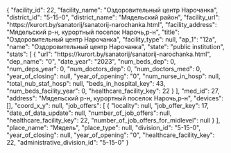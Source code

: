 {
    "facility_id": 22,
    "facility_name": "Оздоровительный центр Нарочанка",
    "district_id": "5-15-0",
    "district_name": "Мядельский район",
    "facility_url": "https:\/\/kurort.by\/sanatorij\/sanatorij-narochanka.html",
    "facility_address": "Мядельский р-н, курортный поселок Нарочь,р-н",
    "title": "Оздоровительный центр Нарочанка",
    "facility_type": null,
    "ap_1": "12а",
    "name": "Оздоровительный центр Нарочанка",
    "state": "public institution",
    "stats": [
        {
            "url": "https:\/\/kurort.by\/sanatorij\/sanatorij-narochanka.html",
            "dep_name": "0",
            "date_year": "2023",
            "num_beds_dep": 0,
            "num_deps_year": 0,
            "num_doctors_dep": 0,
            "num_doctors_med": 0,
            "year_of_closing": null,
            "year_of_opening": "0",
            "num_nurse_in_hosp": null,
            "total_nub_staf_hosp": null,
            "beds_in_hospital_key": 43,
            "num_beds_facility_year": 0,
            "healthcare_facility_key": 22
        }
    ],
    "med_id": 27,
    "address": "Мядельский р-н, курортный поселок Нарочь,р-н",
    "devices": [],
    "coord_x_y": null,
    "job_offers": [
        {
            "locality": null,
            "job_offer_key": 17,
            "date_of_data_update": null,
            "number_of_job_offers": null,
            "healthcare_facility_key": 22,
            "number_of_job_offers_for_midlevel": null
        }
    ],
    "place_name": "Мядель",
    "place_type": null,
    "division_id": "5-15-0",
    "year_of_closing": null,
    "year_of_opening": "0",
    "healthcare_facility_key": 22,
    "administrative_division_id": "5-15-0"
}